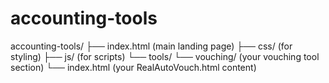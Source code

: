 # accounting-tools
accounting-tools/ ├── index.html           (main landing page) ├── css/                 (for styling) ├── js/                  (for scripts) └── tools/     └── vouching/        (your vouching tool section)         └── index.html   (your RealAutoVouch.html content)
